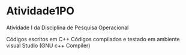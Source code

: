 # Atividade1PO
Atividade I da Disciplina de Pesquisa Operacional 

Códigos escritos em C++ 
Códigos compilados e testado em ambiente visual Studio  (GNU c++ Compiler)
